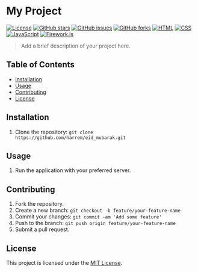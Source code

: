 # My Project

[![License](https://img.shields.io/badge/License-MIT-blue.svg)](https://opensource.org/licenses/MIT)
[![GitHub stars](https://img.shields.io/github/stars/username/repo.svg)](https://github.com/harrem/eid_mubarak/stargazers)
[![GitHub issues](https://img.shields.io/github/issues/username/repo.svg)](https://github.com/harrem/eid_mubarak/issues)
[![GitHub forks](https://img.shields.io/github/forks/username/repo.svg)](https://github.com/harrem/eid_mubarak/network)
[![HTML](https://img.shields.io/badge/HTML-5-orange.svg)](https://www.w3.org/TR/html5/)
[![CSS](https://img.shields.io/badge/CSS-3-blue.svg)](https://www.w3.org/Style/CSS/Overview.en.html)
[![JavaScript](https://img.shields.io/badge/JavaScript-ES6-yellow.svg)](https://www.ecma-international.org/ecma-262/6.0/)
[![Firework.js](https://img.shields.io/badge/Firework.js-3.1.1-red.svg)](https://cdnjs.com/libraries/fireworks)

> Add a brief description of your project here.

## Table of Contents

- [Installation](#installation)
- [Usage](#usage)
- [Contributing](#contributing)
- [License](#license)

## Installation

1. Clone the repository: `git clone https://github.com/harrem/eid_mubarak.git`

## Usage

1. Run the application with your preferred server.

## Contributing

1. Fork the repository.
2. Create a new branch: `git checkout -b feature/your-feature-name`
3. Commit your changes: `git commit -am 'Add some feature'`
4. Push to the branch: `git push origin feature/your-feature-name`
5. Submit a pull request.

## License

This project is licensed under the [MIT License](https://opensource.org/licenses/MIT).
